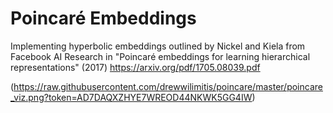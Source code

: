 # Poincaré Embeddings
Implementing hyperbolic embeddings outlined by Nickel and Kiela from Facebook AI Research in "Poincaré embeddings for learning hierarchical representations" (2017)  https://arxiv.org/pdf/1705.08039.pdf

(https://raw.githubusercontent.com/drewwilimitis/poincare/master/poincare_viz.png?token=AD7DAQXZHYE7WREOD44NKWK5GG4IW)
